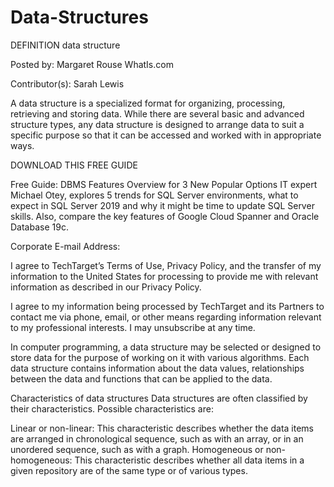# Data-Structures
DEFINITION
data structure

Posted by: Margaret Rouse
WhatIs.com
  
Contributor(s): Sarah Lewis

A data structure is a specialized format for organizing, processing, retrieving and storing data. While there are several basic and advanced structure types, any data structure is designed to arrange data to suit a specific purpose so that it can be accessed and worked with in appropriate ways.

DOWNLOAD THIS FREE GUIDE

Free Guide: DBMS Features Overview for 3 New Popular Options
IT expert Michael Otey, explores 5 trends for SQL Server environments, what to expect in SQL Server 2019 and why it might be time to update SQL Server skills. Also, compare the key features of Google Cloud Spanner and Oracle Database 19c.

Corporate E-mail Address:

I agree to TechTarget’s Terms of Use, Privacy Policy, and the transfer of my information to the United States for processing to provide me with relevant information as described in our Privacy Policy.

I agree to my information being processed by TechTarget and its Partners to contact me via phone, email, or other means regarding information relevant to my professional interests. I may unsubscribe at any time.

In computer programming, a data structure may be selected or designed to store data for the purpose of working on it with various algorithms. Each data structure contains information about the data values, relationships between the data and functions that can be applied to the data.

Characteristics of data structures
Data structures are often classified by their characteristics. Possible characteristics are:

Linear or non-linear: This characteristic describes whether the data items are arranged in chronological sequence, such as with an array, or in an unordered sequence, such as with a graph.
Homogeneous or non-homogeneous: This characteristic describes whether all data items in a given repository are of the same type or of various types.
